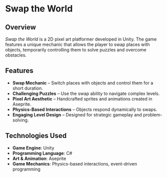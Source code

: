 # Swap the World  

## Overview  
*Swap the World* is a 2D pixel art platformer developed in Unity. The game features a unique mechanic that allows the player to swap places with objects, temporarily controlling them to solve puzzles and overcome obstacles.  

## Features  
- **Swap Mechanic** – Switch places with objects and control them for a short duration.  
- **Challenging Puzzles** – Use the swap ability to navigate complex levels.  
- **Pixel Art Aesthetic** – Handcrafted sprites and animations created in Aseprite.  
- **Physics-Based Interactions** – Objects respond dynamically to swaps.  
- **Engaging Level Design** – Designed for strategic gameplay and problem-solving.  

## Technologies Used  
- **Game Engine**: Unity  
- **Programming Language**: C#  
- **Art & Animation**: Aseprite  
- **Game Mechanics**: Physics-based interactions, event-driven programming  
